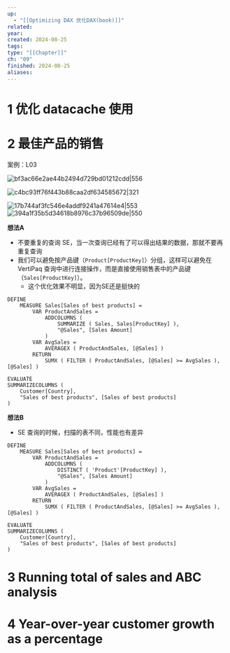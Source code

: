 ```yaml
---
up:
  - "[[Optimizing DAX 优化DAX(book)]]"
related: 
year: 
created: 2024-08-25
tags: 
type: "[[Chapter]]"
ch: "09"
finished: 2024-08-25
aliases:
---
```

# 1 优化 datacache 使用


# 2 最佳产品的销售

案例：L03

![bf3ac66e2ae44b2494d729bd01212cdd|556](https://s1.vika.cn/space/2024/08/30/bf3ac66e2ae44b2494d729bd01212cdd)


![c4bc93ff76f443b88caa2df634585672|321](https://s1.vika.cn/space/2024/08/30/c4bc93ff76f443b88caa2df634585672)


![17b744af3fc546e4addf9241a47614e4|553](https://s1.vika.cn/space/2024/08/30/17b744af3fc546e4addf9241a47614e4)
![394a1f35b5d34618b8976c37b96509de|550](https://s1.vika.cn/space/2024/08/30/394a1f35b5d34618b8976c37b96509de)

**想法A**
- 不要重复的查询 SE，当一次查询已经有了可以得出结果的数据，那就不要再重复查询
- 我们可以避免按产品键（`Product[ProductKey]`）分组，这样可以避免在 VertiPaq 查询中进行连接操作，而是直接使用销售表中的产品键（`Sales[ProductKey]`）。
	- 这个优化效果不明显，因为SE还是挺快的


```
DEFINE
    MEASURE Sales[Sales of best products] =
        VAR ProductAndSales =
            ADDCOLUMNS (
                SUMMARIZE ( Sales, Sales[ProductKey] ),
                "@Sales", [Sales Amount]
            )
        VAR AvgSales =
            AVERAGEX ( ProductAndSales, [@Sales] )
        RETURN
            SUMX ( FILTER ( ProductAndSales, [@Sales] >= AvgSales ), [@Sales] )

EVALUATE
SUMMARIZECOLUMNS (
    Customer[Country],
    "Sales of best products", [Sales of best products]
)
```


**想法B**

- SE 查询的时候，扫描的表不同，性能也有差异

```
DEFINE
    MEASURE Sales[Sales of best products] =
        VAR ProductAndSales =
            ADDCOLUMNS (
                DISTINCT ( 'Product'[ProductKey] ),
                "@Sales", [Sales Amount]
            )
        VAR AvgSales =
            AVERAGEX ( ProductAndSales, [@Sales] )
        RETURN
            SUMX ( FILTER ( ProductAndSales, [@Sales] >= AvgSales ), [@Sales] )

EVALUATE
SUMMARIZECOLUMNS (
    Customer[Country],
    "Sales of best products", [Sales of best products]
)
```


# 3 Running total of sales and ABC analysis






# 4 Year-over-year customer growth as a percentage